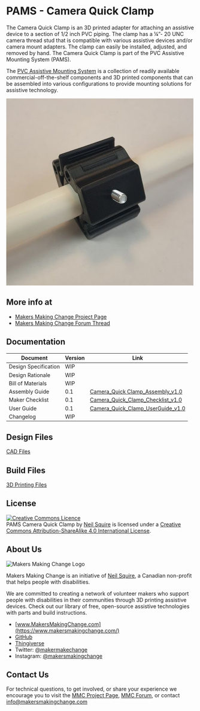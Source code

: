 # PAMS - Camera Quick Clamp
The Camera Quick Clamp is an 3D printed adapter for attaching an assistive device to a section of 1/2 inch PVC piping. The clamp has a ¼”- 20 UNC camera thread stud that is compatible with various assistive devices and/or camera mount adapters. The clamp can easily be installed, adjusted, and removed by hand. The Camera Quick Clamp is part of the PVC Assistive Mounting System (PAMS).

The [PVC Assistive Mounting System](TBD) is a collection of readily available commercial-off-the-shelf components and 3D printed components that can be assembled into various configurations to provide mounting solutions for assistive technology.

![PAMS Camera Quick Clamp](Camera_Quick_Clamp.jpg)

## More info at
- [Makers Making Change Project Page](https://www.makersmakingchange.com/project/pams-camera-quick-clamp/)
- [Makers Making Change Forum Thread](https://www.forum.makersmakingchange.com)


## Documentation
| Document             | Version | Link |
|----------------------|---------|------|
| Design Specification | WIP     |      |
| Design Rationale     | WIP     |      |
| Bill of Materials    | WIP     |      |
| Assembly Guide       | 0.1     | [Camera_Quick Clamp_Assembly_v1.0](/Documentation/Camera_Quick_Clamp_Assembly_v0.1.pdf)     |
| Maker Checklist      | 0.1     | [Camera_Quick_Clamp_Checklist_v1.0](/Documentation/Camera_Quick_Clamp_Checklist_v0.1.pdf)     |
| User Guide           | 0.1     |  [Camera_Quick_Clamp_UserGuide_v1.0](/Documentation/Camera_Quick_Clamp_UserGuide_v0.1.pdf)    |
| Changelog              | WIP     |      |

## Design Files
[CAD Files](\CAD_Files)

## Build Files
[3D Printing Files](\3D_Print_Files)


## License
<a rel="license" href="http://creativecommons.org/licenses/by-sa/4.0/"><img alt="Creative Commons Licence" style="border-width:0" src="https://i.creativecommons.org/l/by-sa/4.0/88x31.png" /></a><br /><span xmlns:dct="http://purl.org/dc/terms/" property="dct:title">PAMS Camera Quick Clamp</span> by <a xmlns:cc="http://creativecommons.org/ns#" href="www.makersmakingchange.com" property="cc:attributionName" rel="cc:attributionURL">Neil Squire</a> is licensed under a <a rel="license" href="http://creativecommons.org/licenses/by-sa/4.0/">Creative Commons Attribution-ShareAlike 4.0 International License</a>.


## About Us

![Makers Making Change Logo](https://www.makersmakingchange.com/wp-content/uploads/logo/mmc_logo.svg)

Makers Making Change is an initiative of [Neil Squire](https://www.neilsquire.ca/), a Canadian non-profit that helps people with disabilities.

We are committed to creating a network of volunteer makers who support people with disabilities in their communities through 3D printing assistive devices. Check out our library of free, open-source assistive technologies with parts and build instructions.

 - [www.MakersMakingChange.com](https://www.makersmakingchange.com/)
 - [GitHub](https://github.com/makersmakingchange)
 - [Thingiverse](https://www.thingiverse.com/makersmakingchange/about)
 - Twitter: [@makermakechange](https://twitter.com/makermakechange)
 - Instagram: [@makersmakingchange](https://www.instagram.com/makersmakingchange)

## Contact Us

For technical questions, to get involved, or share your experience we encourage you to visit the [MMC Project Page]( https://www.makersmakingchange.com/project/pams-camera-quick-clamp/), [MMC Forum](https://www.forum.makersmakingchange.com), or contact info@makersmakingchange.com
